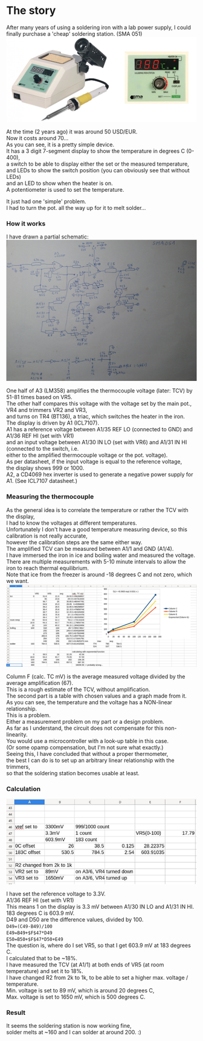 # The story  
After many years of using a soldering iron with a lab power supply, I could finally purchase a 'cheap' soldering station. (SMA 051)  
![alt text](https://github.com/nghfp9wa7bzq/soldering-calibration/blob/main/soldering_station.jpg "Soldering station")  

At the time (2 years ago) it was around 50 USD/EUR.  
Now it costs around 70...  
As you can see, it is a pretty simple device.  
It has a 3 digit 7-segment display to show the temperature in degrees C (0-400),  
a switch to be able to display either the set or the measured temperature,  
and LEDs to show the switch position (you can obviously see that without LEDs)  
and an LED to show when the heater is on.  
A potentiometer is used to set the temperature.  

It just had one 'simple' problem.  
I had to turn the pot. all the way up for it to melt solder...  

### How it works  
I have drawn a partial schematic:  
![alt text](https://github.com/nghfp9wa7bzq/soldering-calibration/blob/main/schematic.jpg "Schematic")  
  
One half of A3 (LM358) amplifies the thermocouple voltage (later: TCV) by 51-81 times based on VR5.  
The other half compares this voltage with the voltage set by the main pot., VR4 and trimmers VR2 and VR3,  
and turns on TR4 (BT136), a triac, which switches the heater in the iron.  
The display is driven by A1 (ICL7107).  
A1 has a reference voltage between A1/35 REF LO (connected to GND) and A1/36 REF HI (set with VR1)  
and an input voltage between A1/30 IN LO (set with VR6) and A1/31 IN HI (connected to the switch, i.e.  
either to the amplified thermocouple voltage or the pot. voltage).  
As per datasheet, if the input voltage is equal to the reference voltage,  
the display shows 999 or 1000.  
A2, a CD4069 hex inverter is used to generate a negative power supply for A1.
(See ICL7107 datasheet.)  

### Measuring the thermocouple  
As the general idea is to correlate the temperature or rather the TCV with the display,  
I had to know the voltages at different temperatures.  
Unfortunately I don't have a good temperature measuring device, so this calibration is not really accurate,  
however the calibration steps are the same either way.  
The amplified TCV can be measured between A1/1 and GND (A1/4).  
I have immersed the iron in ice and boiling water and measured the voltage.  
There are multiple measurements with 5-10 minute intervals to allow the iron to reach thermal equilibrium.  
Note that ice from the freezer is around -18 degrees C and not zero, which we want.  
![alt text](https://github.com/nghfp9wa7bzq/soldering-calibration/blob/main/measurements.jpg "Measurements")  

Column F (calc. TC mV) is the average measured voltage divided by the average amplification (67).  
This is a rough estimate of the TCV, without amplification.  
The second part is a table with chosen values and a graph made from it.  
As you can see, the temperature and the voltage has a NON-linear relationship.  
This is a problem.  
Either a measurement problem on my part or a design problem.  
As far as I understand, the circuit does not compensate for this non-linearity.  
You would use a microcontroller with a look-up table in this case.  
(Or some opamp compensation, but I'm not sure what exactly.)  
Seeing this, I have concluded that without a proper thermometer,  
the best I can do is to set up an arbitrary linear relationship with the trimmers,  
so that the soldering station becomes usable at least.  
  
### Calculation  
![alt text](https://github.com/nghfp9wa7bzq/soldering-calibration/blob/main/calculation.jpg "Calculation")  
  
I have set the reference voltage to 3.3V.  
A1/36 REF HI (set with VR1)  
This means 1 on the display is 3.3 mV between A1/30 IN LO and A1/31 IN HI.  
183 degrees C is 603.9 mV.  
D49 and D50 are the difference values, divided by 100.  
`D49=(C49-B49)/100`  
`E49=B49+$F$47*D49`  
`E50=B50+$F$47*D50+E49`  
The question is, where do I set VR5, so that I get 603.9 mV at 183 degrees C.  
I calculated that to be ~18%.  
I have measured the TCV (at A1/1) at both ends of VR5 (at room temperature) and set it to 18%.  
I have changed R2 from 2k to 1k, to be able to set a higher max. voltage / temperature.  
Min. voltage is set to 89 mV, which is around 20 degrees C,  
Max. voltage is set to 1650 mV, which is 500 degrees C.  

### Result  
It seems the soldering station is now working fine,  
solder melts at ~160 and I can solder at around 200.  :)  



